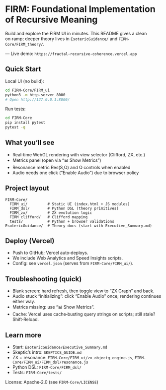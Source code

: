 # FIRM: Foundational Implementation of Recursive Meaning

Build and explore the FIRM UI in minutes. This README gives a clean on‑ramp; deeper theory lives in `EsotericGuidance/` and `FIRM-Core/FIRM_theory/`.

— Live demo: `https://fractal-recursive-coherence.vercel.app`

## Quick Start

Local UI (no build):
```bash
cd FIRM-Core/FIRM_ui
python3 -m http.server 8000
# Open http://127.0.0.1:8000/
```

Run tests:
```bash
cd FIRM-Core
pip install pytest
pytest -q
```

## What you’ll see
- Real‑time WebGL rendering with view selector (Clifford, ZX, etc.)
- Metrics panel (open via “📊 Show Metrics”)
- Resonance metric Res(S,Ω) and Ω controls when enabled
- Audio needs one click (“Enable Audio”) due to browser policy

## Project layout
```
FIRM-Core/
  FIRM_ui/         # Static UI (index.html + JS modules)
  FIRM_dsl/        # Python DSL (theory primitives)
  FIRM_zx/         # ZX evolution logic
  FIRM_clifford/   # Clifford mapping
  tests/           # Python + browser validations
EsotericGuidance/  # Theory docs (start with Executive_Summary.md)
```

## Deploy (Vercel)
- Push to GitHub; Vercel auto‑deploys.
- We include Web Analytics and Speed Insights scripts.
- Config: see `vercel.json` (serves from `FIRM-Core/FIRM_ui/`).

## Troubleshooting (quick)
- Blank screen: hard refresh, then toggle view to “ZX Graph” and back.
- Audio stuck “initializing”: click “Enable Audio” once; rendering continues either way.
- Metrics missing: use “📊 Show Metrics”.
- Cache: Vercel uses cache‑busting query strings on scripts; still stale? Shift‑Reload.

## Learn more
- Start: `EsotericGuidance/Executive_Summary.md`
- Skeptic’s intro: `SKEPTICS_GUIDE.md`
- ZX + resonance: `FIRM-Core/FIRM_ui/zx_objectg_engine.js`, `FIRM-Core/FIRM_ui/FIRM_dsl/resonance.js`
- Python DSL: `FIRM-Core/FIRM_dsl/`
- Tests: `FIRM-Core/tests/`

License: Apache‑2.0 (see `FIRM-Core/LICENSE`)
